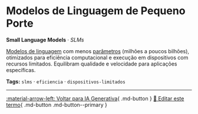 # Modelos de Linguagem de Pequeno Porte

**Small Language Models** · *SLMs*

[Modelos de linguagem](../ia-generativa/modelos-de-linguagem.md) com menos [parâmetros](../conceitos-fundamentais/parametro.md) (milhões a poucos bilhões), otimizados para eficiência computacional e execução em dispositivos com recursos limitados. Equilibram qualidade e velocidade para aplicações específicas.


**Tags:** `slms` · `eficiencia` · `dispositivos-limitados`

---

[:material-arrow-left: Voltar para IA Generativa](index.md){ .md-button }
[📝 Editar este termo](https://github.com/seu-usuario/glossario-ia/edit/main/glossario.yaml){ .md-button .md-button--primary }
